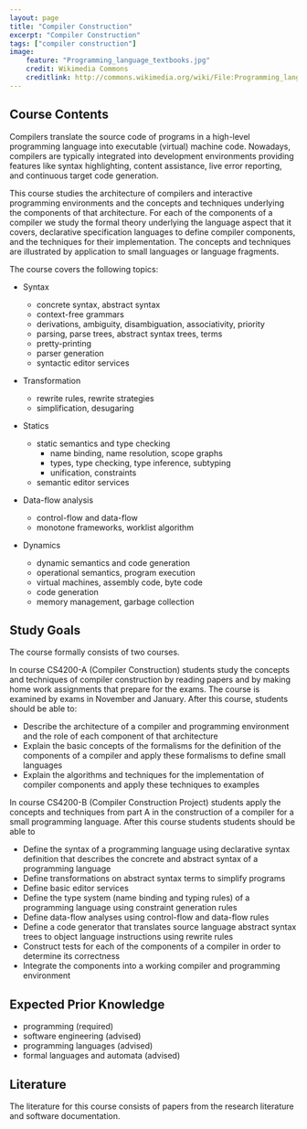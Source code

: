 ```yaml
---
layout: page
title: "Compiler Construction"
excerpt: "Compiler Construction"
tags: ["compiler construction"]
image:
    feature: "Programming_language_textbooks.jpg"
    credit: Wikimedia Commons
    creditlink: http://commons.wikimedia.org/wiki/File:Programming_language_textbooks.jpg
---
```


## Course Contents   

Compilers translate the source code of programs in a high-level programming language into executable (virtual) machine code. Nowadays, compilers are typically integrated into development environments providing features like syntax highlighting, content assistance, live error reporting, and continuous target code generation.

This course studies the architecture of compilers and interactive programming environments and the concepts and techniques underlying the components of that architecture. For each of the components of a compiler we study the formal theory underlying the language aspect that it covers, declarative specification languages to define compiler components, and the techniques for their implementation. The concepts and techniques are illustrated by application to small languages or language fragments.

The course covers the following topics:

* Syntax
  - concrete syntax, abstract syntax
  - context-free grammars
  - derivations, ambiguity, disambiguation, associativity, priority
  - parsing, parse trees, abstract syntax trees, terms
  - pretty-printing
  - parser generation
  - syntactic editor services

* Transformation
  - rewrite rules, rewrite strategies
  - simplification, desugaring

* Statics
  - static semantics and type checking
    - name binding, name resolution, scope graphs
    - types, type checking, type inference, subtyping
    - unification, constraints
  - semantic editor services

* Data-flow analysis
  - control-flow and data-flow
  - monotone frameworks, worklist algorithm

* Dynamics
  - dynamic semantics and code generation
  - operational semantics, program execution
  - virtual machines, assembly code, byte code
  - code generation
  - memory management, garbage collection

## Study Goals

The course formally consists of two courses.

In course CS4200-A (Compiler Construction) students study the concepts and techniques of compiler construction by reading papers and by making home work assignments that prepare for the exams. The course is examined by exams in November and January. After this course, students should be able to:

- Describe the architecture of a compiler and programming environment and the role of each component of that architecture
- Explain the basic concepts of the formalisms for the definition of the components of a compiler and apply these formalisms to define small languages
- Explain the algorithms and techniques for the implementation of compiler components and apply these techniques to examples

In course CS4200-B (Compiler Construction Project) students apply the concepts and techniques from part A in the construction of a compiler for a small programming language. After this course students students should be able to

- Define the syntax of a programming language using declarative syntax definition that describes the concrete and abstract syntax of a programming language
- Define transformations on abstract syntax terms to simplify programs
- Define basic editor services
- Define the type system (name binding and typing rules) of a programming language using constraint generation rules  
- Define data-flow analyses using control-flow and data-flow rules
- Define a code generator that translates source language abstract syntax trees to object language instructions using rewrite rules
- Construct tests for each of the components of a compiler in order to determine its correctness
- Integrate the components into a working compiler and programming environment

## Expected Prior Knowledge   

* programming (required)
* software engineering (advised)
* programming languages (advised)
* formal languages and automata (advised)

## Literature

The literature for this course consists of papers from the research literature and software documentation.
